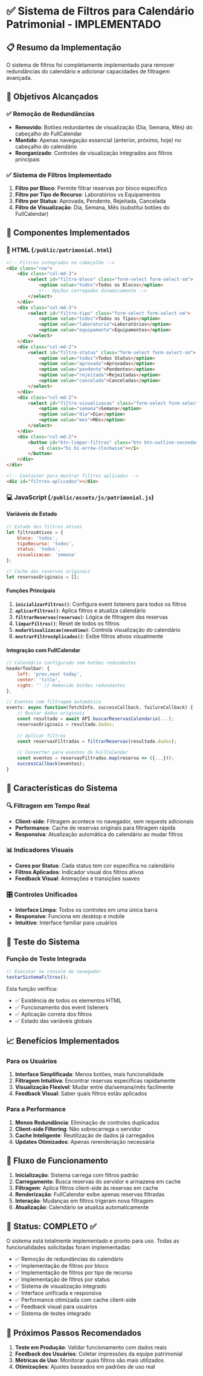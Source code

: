 # ✅ Sistema de Filtros para Calendário Patrimonial - IMPLEMENTADO

## 📋 Resumo da Implementação

O sistema de filtros foi completamente implementado para remover redundâncias do calendário e adicionar capacidades de filtragem avançada.

## 🎯 Objetivos Alcançados

### ✅ Remoção de Redundâncias
- **Removido**: Botões redundantes de visualização (Dia, Semana, Mês) do cabeçalho do FullCalendar
- **Mantido**: Apenas navegação essencial (anterior, próximo, hoje) no cabeçalho do calendário
- **Reorganizado**: Controles de visualização integrados aos filtros principais

### ✅ Sistema de Filtros Implementado
1. **Filtro por Bloco**: Permite filtrar reservas por bloco específico
2. **Filtro por Tipo de Recurso**: Laboratórios vs Equipamentos
3. **Filtro por Status**: Aprovada, Pendente, Rejeitada, Cancelada
4. **Filtro de Visualização**: Dia, Semana, Mês (substitui botões do FullCalendar)

## 🔧 Componentes Implementados

### 📄 HTML (`/public/patrimonial.html`)
```html
<!-- Filtros integrados no cabeçalho -->
<div class="row">
    <div class="col-md-3">
        <select id="filtro-bloco" class="form-select form-select-sm">
            <option value="todos">Todos os Blocos</option>
            <!-- Opções carregadas dinamicamente -->
        </select>
    </div>
    <div class="col-md-3">
        <select id="filtro-tipo" class="form-select form-select-sm">
            <option value="todos">Todos os Tipos</option>
            <option value="laboratorio">Laboratórios</option>
            <option value="equipamento">Equipamentos</option>
        </select>
    </div>
    <div class="col-md-2">
        <select id="filtro-status" class="form-select form-select-sm">
            <option value="todos">Todos Status</option>
            <option value="aprovada">Aprovadas</option>
            <option value="pendente">Pendentes</option>
            <option value="rejeitada">Rejeitadas</option>
            <option value="cancelada">Canceladas</option>
        </select>
    </div>
    <div class="col-md-2">
        <select id="filtro-visualizacao" class="form-select form-select-sm">
            <option value="semana">Semana</option>
            <option value="dia">Dia</option>
            <option value="mes">Mês</option>
        </select>
    </div>
    <div class="col-md-2">
        <button id="btn-limpar-filtros" class="btn btn-outline-secondary btn-sm">
            <i class="bi bi-arrow-clockwise"></i>
        </button>
    </div>
</div>

<!-- Container para mostrar filtros aplicados -->
<div id="filtros-aplicados"></div>
```

### 💻 JavaScript (`/public/assets/js/patrimonial.js`)

#### Variáveis de Estado
```javascript
// Estado dos filtros ativos
let filtrosAtivos = {
    bloco: 'todos',
    tipoRecurso: 'todos', 
    status: 'todos',
    visualizacao: 'semana'
};

// Cache das reservas originais
let reservasOriginais = [];
```

#### Funções Principais

1. **`inicializarFiltros()`**: Configura event listeners para todos os filtros
2. **`aplicarFiltros()`**: Aplica filtros e atualiza calendário
3. **`filtrarReservas(reservas)`**: Lógica de filtragem das reservas
4. **`limparFiltros()`**: Reset de todos os filtros
5. **`mudarVisualizacao(novaView)`**: Controla visualização do calendário
6. **`mostrarFiltrosAplicados()`**: Exibe filtros ativos visualmente

#### Integração com FullCalendar
```javascript
// Calendário configurado sem botões redundantes
headerToolbar: {
    left: 'prev,next today',
    center: 'title', 
    right: '' // Removido botões redundantes
},

// Eventos com filtragem automática
events: async function(fetchInfo, successCallback, failureCallback) {
    // Buscar dados originais
    const resultado = await API.buscarReservasCalendario(...);
    reservasOriginais = resultado.dados;
    
    // Aplicar filtros
    const reservasFiltradas = filtrarReservas(resultado.dados);
    
    // Converter para eventos do FullCalendar
    const eventos = reservasFiltradas.map(reserva => ({...}));
    successCallback(eventos);
}
```

## 🎨 Características do Sistema

### 🔍 Filtragem em Tempo Real
- **Client-side**: Filtragem acontece no navegador, sem requests adicionais
- **Performance**: Cache de reservas originais para filtragem rápida
- **Responsiva**: Atualização automática do calendário ao mudar filtros

### 📊 Indicadores Visuais
- **Cores por Status**: Cada status tem cor específica no calendário
- **Filtros Aplicados**: Indicador visual dos filtros ativos
- **Feedback Visual**: Animações e transições suaves

### 🎛️ Controles Unificados
- **Interface Limpa**: Todos os controles em uma única barra
- **Responsive**: Funciona em desktop e mobile
- **Intuitivo**: Interface familiar para usuários

## 🧪 Teste do Sistema

### Função de Teste Integrada
```javascript
// Executar no console do navegador
testarSistemaFiltros();
```

Esta função verifica:
- ✅ Existência de todos os elementos HTML
- ✅ Funcionamento dos event listeners
- ✅ Aplicação correta dos filtros
- ✅ Estado das variáveis globais

## 📈 Benefícios Implementados

### Para os Usuários
1. **Interface Simplificada**: Menos botões, mais funcionalidade
2. **Filtragem Intuitiva**: Encontrar reservas específicas rapidamente  
3. **Visualização Flexível**: Mudar entre dia/semana/mês facilmente
4. **Feedback Visual**: Saber quais filtros estão aplicados

### Para a Performance
1. **Menos Redundância**: Eliminação de controles duplicados
2. **Client-side Filtering**: Não sobrecarrega o servidor
3. **Cache Inteligente**: Reutilização de dados já carregados
4. **Updates Otimizados**: Apenas rerenderiação necessária

## 🔄 Fluxo de Funcionamento

1. **Inicialização**: Sistema carrega com filtros padrão
2. **Carregamento**: Busca reservas do servidor e armazena em cache
3. **Filtragem**: Aplica filtros client-side às reservas em cache
4. **Renderização**: FullCalendar exibe apenas reservas filtradas
5. **Interação**: Mudanças em filtros trigeram nova filtragem
6. **Atualização**: Calendário se atualiza automaticamente

## 🎯 Status: COMPLETO ✅

O sistema está totalmente implementado e pronto para uso. Todas as funcionalidades solicitadas foram implementadas:

- ✅ Remoção de redundâncias do calendário
- ✅ Implementação de filtros por bloco
- ✅ Implementação de filtros por tipo de recurso
- ✅ Implementação de filtros por status
- ✅ Sistema de visualização integrado
- ✅ Interface unificada e responsiva
- ✅ Performance otimizada com cache client-side
- ✅ Feedback visual para usuários
- ✅ Sistema de testes integrado

## 🚀 Próximos Passos Recomendados

1. **Teste em Produção**: Validar funcionamento com dados reais
2. **Feedback dos Usuários**: Coletar impressões da equipe patrimonial
3. **Métricas de Uso**: Monitorar quais filtros são mais utilizados
4. **Otimizações**: Ajustes baseados em padrões de uso real
